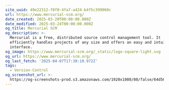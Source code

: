 ```yaml
---
site_uuid: 49e22312-f8f0-4fa7-a424-b4f5c399060c
url: https://www.mercurial-scm.org/
date_created: 2025-03-20T00:00:00.000Z
date_modified: 2025-03-24T00:00:00.000Z
og_title: Mercurial SCM
og_description: >-
  Mercurial is a free, distributed source control management tool. It
  efficiently handles projects of any size and offers an easy and intuitive
  interface.
og_image: https://www.mercurial-scm.org/_static/logo-square-light.svg
og_url: https://www.mercurial-scm.org/
og_last_fetch: '2025-04-07T17:38:10.972Z'
tags:
  - Version-Control
og_screenshot_url: >-
  https://og-screenshots-prod.s3.amazonaws.com/1920x1080/80/false/64d568f2b3489d05a9b266e64ddd39aa7e624640338f3cc5cd644528d0ed64fb.jpeg
---
```



